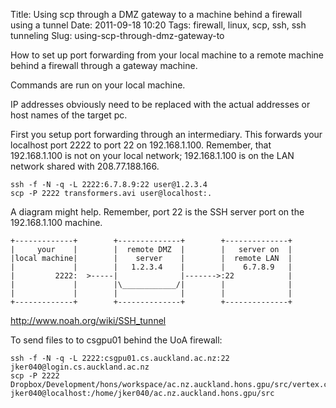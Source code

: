 Title: Using scp through a DMZ gateway to a machine behind a firewall using a tunnel
Date: 2011-09-18 10:20
Tags: firewall, linux, scp, ssh, ssh tunneling
Slug: using-scp-through-dmz-gateway-to

How to set up port forwarding from your local machine to a remote machine behind a firewall through a gateway machine.

Commands are run on your local machine.

IP addresses obviously need to be replaced with the actual addresses or host names of the target pc.

First you setup port forwarding through an intermediary. This forwards your localhost port 2222 to port 22 on 192.168.1.100. Remember, that 192.168.1.100 is not on your local network; 192.168.1.100 is on the LAN network shared with 208.77.188.166. 

	ssh -f -N -q -L 2222:6.7.8.9:22 user@1.2.3.4
	scp -P 2222 transformers.avi user@localhost:.

A diagram might help. Remember, port 22 is the SSH server port on the 192.168.1.100 machine.

	+-------------+        +--------------+        +--------------+
	|     your    |        |  remote DMZ  |        |   server on  |
	|local machine|        |    server    |        |  remote LAN  |
	|             |        |   1.2.3.4    |        |    6.7.8.9   |
	|         2222:  >-----|              |------->:22            |
	|             |        |\____________/|        |              |
	|             |        |              |        |              |
	+-------------+        +--------------+        +--------------+
 
<http://www.noah.org/wiki/SSH_tunnel>

To send files to to csgpu01 behind the UoA firewall:

	ssh -f -N -q -L 2222:csgpu01.cs.auckland.ac.nz:22 jker040@login.cs.auckland.ac.nz
	scp -P 2222 Dropbox/Development/hons/workspace/ac.nz.auckland.hons.gpu/src/vertex.cl jker040@localhost:/home/jker040/ac.nz.auckland.hons.gpu/src